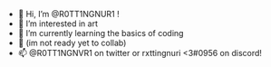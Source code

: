 - 👋 Hi, I’m @R0TT1NGNUR1 !
- 👀 I’m interested in art
- 🌱 I’m currently learning the basics of coding
- 💞️ (im not ready yet to collab)
- 📫 @R0TT1NGNVR1 on twitter or rxttingnuri <3#0956 on discord!

<!---
R0TT1NGNUR1/R0TT1NGNUR1 is a ✨ special ✨ repository because its `README.md` (this file) appears on your GitHub profile.
You can click the Preview link to take a look at your changes.
--->
